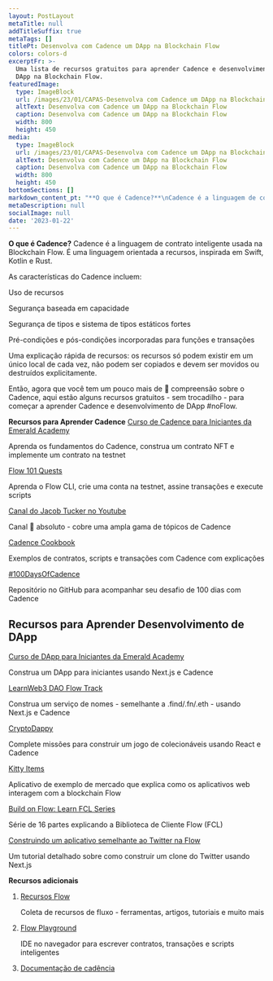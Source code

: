 ```yaml
---
layout: PostLayout
metaTitle: null
addTitleSuffix: true
metaTags: []
titlePt: Desenvolva com Cadence um DApp na Blockchain Flow
colors: colors-d
excerptFr: >-
  Uma lista de recursos gratuitos para aprender Cadence e desenvolvimento de
  DApp na Blockchain Flow.
featuredImage:
  type: ImageBlock
  url: /images/23/01/CAPAS-Desenvolva com Cadence um DApp na Blockchain Flow.png
  altText: Desenvolva com Cadence um DApp na Blockchain Flow
  caption: Desenvolva com Cadence um DApp na Blockchain Flow
  width: 800
  height: 450
media:
  type: ImageBlock
  url: /images/23/01/CAPAS-Desenvolva com Cadence um DApp na Blockchain Flow.png
  altText: Desenvolva com Cadence um DApp na Blockchain Flow
  caption: Desenvolva com Cadence um DApp na Blockchain Flow
  width: 800
  height: 450
bottomSections: []
markdown_content_pt: "**O que é Cadence?**\nCadence é a linguagem de contrato inteligente usada na Blockchain Flow. É uma linguagem orientada a recursos, inspirada em Swift, Kotlin e Rust.\n\nAs características do Cadence incluem:\n\nUso de recursos\n\nSegurança baseada em capacidade\n\nSegurança de tipos e sistema de tipos estáticos fortes\n\nPré-condições e pós-condições incorporadas para funções e transações\n\nUma explicação rápida de recursos: os recursos só podem existir em um único local de cada vez, não podem ser copiados e devem ser movidos ou destruídos explicitamente.\n\nEntão, agora que você tem um pouco mais de \U0001F90F compreensão sobre o Cadence, aqui estão alguns recursos gratuitos - sem trocadilho - para começar a aprender Cadence e desenvolvimento de DApp #noFlow.\n\n**Recursos para Aprender Cadence**\n[Curso de Cadence para Iniciantes da Emerald Academy](https://github.com/emerald-dao/beginner-cadence-course)\n\nAprenda os fundamentos do Cadence, construa um contrato NFT e implemente um contrato na testnet\n\n[Flow 101 Quests](https://github.com/onflow/flow-101-quest)\n\nAprenda o Flow CLI, crie uma conta na testnet, assine transações e execute scripts\n\n[Canal do Jacob Tucker no Youtube](https://www.youtube.com/@jacobtucker8438)\n\nCanal \U0001F48E absoluto - cobre uma ampla gama de tópicos de Cadence\n\n[Cadence Cookbook](https://cookbook.onflow.org/)\n\nExemplos de contratos, scripts e transações com Cadence com explicações\n\n[#100DaysOfCadence](https://github.com/AmethystCodes/100-days-of-cadence)\n\nRepositório no GitHub para acompanhar seu desafio de 100 dias com Cadence\n\n## **Recursos para Aprender Desenvolvimento de DApp**\n\n\n[Curso de DApp para Iniciantes da Emerald Academy](https://github.com/emerald-dao/beginner-dapp-course/fork)\n\nConstrua um DApp para iniciantes usando Next.js e Cadence\n\n[LearnWeb3 DAO Flow Track](https://learnweb3.io/courses/18f86037-e600-4933-aa8e-375f26055d53/lessons)\n\nConstrua um serviço de nomes - semelhante a .find/.fn/.eth - usando Next.js e Cadence\n\n[CryptoDappy](https://www.cryptodappy.com/)\n\nComplete missões para construir um jogo de colecionáveis usando React e Cadence\n\n[Kitty Items](https://developers.flow.com/learn/kitty-items/index)\n\nAplicativo de exemplo de mercado que explica como os aplicativos web interagem com a blockchain Flow\n\n[Build on Flow: Learn FCL Series](https://dev.to/onflow/build-on-flow-learn-fcl-introduction-51bp)\n\nSérie de 16 partes explicando a Biblioteca de Cliente Flow (FCL)\n\n[Construindo um aplicativo semelhante ao Twitter na Flow](https://hackmd.io/@andrea-muttoni/web3-twitter)\n\nUm tutorial detalhado sobre como construir um clone do Twitter usando Next.js\n\n**Recursos adicionais**\n\n1.  [Recursos Flow](https://github.com/ph0ph0/Get-The-Flow-Down)\n\n    Coleta de recursos de fluxo - ferramentas, artigos, tutoriais e muito mais\n\n2.  [Flow Playground](https://play.flow.com/)\n\n    IDE no navegador para escrever contratos, transações e scripts inteligentes\n\n3.  [Documentação de cadência](https://developers.flow.com/cadence/language)\n\n"
metaDescription: null
socialImage: null
date: '2023-01-22'
---
```

**O que é Cadence?**
Cadence é a linguagem de contrato inteligente usada na Blockchain Flow. É uma linguagem orientada a recursos, inspirada em Swift, Kotlin e Rust.

As características do Cadence incluem:

Uso de recursos

Segurança baseada em capacidade

Segurança de tipos e sistema de tipos estáticos fortes

Pré-condições e pós-condições incorporadas para funções e transações

Uma explicação rápida de recursos: os recursos só podem existir em um único local de cada vez, não podem ser copiados e devem ser movidos ou destruídos explicitamente.

Então, agora que você tem um pouco mais de 🤏 compreensão sobre o Cadence, aqui estão alguns recursos gratuitos - sem trocadilho - para começar a aprender Cadence e desenvolvimento de DApp #noFlow.

**Recursos para Aprender Cadence**
[Curso de Cadence para Iniciantes da Emerald Academy](https://github.com/emerald-dao/beginner-cadence-course)

Aprenda os fundamentos do Cadence, construa um contrato NFT e implemente um contrato na testnet

[Flow 101 Quests](https://github.com/onflow/flow-101-quest)

Aprenda o Flow CLI, crie uma conta na testnet, assine transações e execute scripts

[Canal do Jacob Tucker no Youtube](https://www.youtube.com/@jacobtucker8438)

Canal 💎 absoluto - cobre uma ampla gama de tópicos de Cadence

[Cadence Cookbook](https://cookbook.onflow.org/)

Exemplos de contratos, scripts e transações com Cadence com explicações

[#100DaysOfCadence](https://github.com/AmethystCodes/100-days-of-cadence)

Repositório no GitHub para acompanhar seu desafio de 100 dias com Cadence

## **Recursos para Aprender Desenvolvimento de DApp**

[Curso de DApp para Iniciantes da Emerald Academy](https://github.com/emerald-dao/beginner-dapp-course/fork)

Construa um DApp para iniciantes usando Next.js e Cadence

[LearnWeb3 DAO Flow Track](https://learnweb3.io/courses/18f86037-e600-4933-aa8e-375f26055d53/lessons)

Construa um serviço de nomes - semelhante a .find/.fn/.eth - usando Next.js e Cadence

[CryptoDappy](https://www.cryptodappy.com/)

Complete missões para construir um jogo de colecionáveis usando React e Cadence

[Kitty Items](https://developers.flow.com/learn/kitty-items/index)

Aplicativo de exemplo de mercado que explica como os aplicativos web interagem com a blockchain Flow

[Build on Flow: Learn FCL Series](https://dev.to/onflow/build-on-flow-learn-fcl-introduction-51bp)

Série de 16 partes explicando a Biblioteca de Cliente Flow (FCL)

[Construindo um aplicativo semelhante ao Twitter na Flow](https://hackmd.io/@andrea-muttoni/web3-twitter)

Um tutorial detalhado sobre como construir um clone do Twitter usando Next.js

**Recursos adicionais**

1.  [Recursos Flow](https://github.com/ph0ph0/Get-The-Flow-Down)

    Coleta de recursos de fluxo - ferramentas, artigos, tutoriais e muito mais

2.  [Flow Playground](https://play.flow.com/)

    IDE no navegador para escrever contratos, transações e scripts inteligentes

3.  [Documentação de cadência](https://developers.flow.com/cadence/language)
